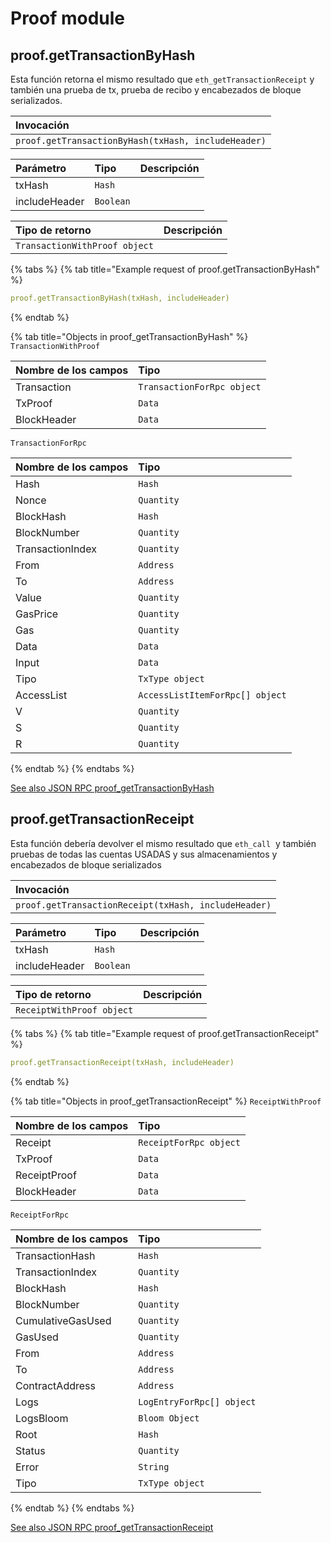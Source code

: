 # Proof module

## proof.getTransactionByHash

Esta función retorna el mismo resultado que `eth_getTransactionReceipt` y también una prueba de tx, prueba de recibo y encabezados de bloque serializados.

| Invocación |
| :--- |
| `proof.getTransactionByHash(txHash, includeHeader)` |

| Parámetro | Tipo | Descripción |
| :--- | :--- | :--- |
| txHash | `Hash` |  |
| includeHeader | `Boolean` |  |

| Tipo de retorno | Descripción |
| :--- | :--- |
| `TransactionWithProof object` |  |

{% tabs %}
{% tab title="Example request of proof.getTransactionByHash" %}
```yaml
proof.getTransactionByHash(txHash, includeHeader)
```
{% endtab %}

{% tab title="Objects in proof\_getTransactionByHash" %}
`TransactionWithProof`

| Nombre de los campos | Tipo |
| :--- | :--- |
| Transaction | `TransactionForRpc object` |
| TxProof | `Data` |
| BlockHeader | `Data` |

`TransactionForRpc`

| Nombre de los campos | Tipo |
| :--- | :--- |
| Hash | `Hash` |
| Nonce | `Quantity` |
| BlockHash | `Hash` |
| BlockNumber | `Quantity` |
| TransactionIndex | `Quantity` |
| From | `Address` |
| To | `Address` |
| Value | `Quantity` |
| GasPrice | `Quantity` |
| Gas | `Quantity` |
| Data | `Data` |
| Input | `Data` |
| Tipo | `TxType object` |
| AccessList | `AccessListItemForRpc[] object` |
| V | `Quantity` |
| S | `Quantity` |
| R | `Quantity` |
{% endtab %}
{% endtabs %}

[See also JSON RPC proof\_getTransactionByHash](https://docs.nethermind.io/nethermind/ethereum-client/json-rpc/proof#proof_gettransactionbyhash)

## proof.getTransactionReceipt

Esta función debería devolver el mismo resultado que `eth_call`  y también pruebas de todas las cuentas USADAS y sus almacenamientos y encabezados de bloque serializados

| Invocación |
| :--- |
| `proof.getTransactionReceipt(txHash, includeHeader)` |

| Parámetro | Tipo | Descripción |
| :--- | :--- | :--- |
| txHash | `Hash` |  |
| includeHeader | `Boolean` |  |

| Tipo de retorno | Descripción |
| :--- | :--- |
| `ReceiptWithProof object` |  |

{% tabs %}
{% tab title="Example request of proof.getTransactionReceipt" %}
```yaml
proof.getTransactionReceipt(txHash, includeHeader)
```
{% endtab %}

{% tab title="Objects in proof\_getTransactionReceipt" %}
`ReceiptWithProof`

| Nombre de los campos | Tipo |
| :--- | :--- |
| Receipt | `ReceiptForRpc object` |
| TxProof | `Data` |
| ReceiptProof | `Data` |
| BlockHeader | `Data` |

`ReceiptForRpc`

| Nombre de los campos | Tipo |
| :--- | :--- |
| TransactionHash | `Hash` |
| TransactionIndex | `Quantity` |
| BlockHash | `Hash` |
| BlockNumber | `Quantity` |
| CumulativeGasUsed | `Quantity` |
| GasUsed | `Quantity` |
| From | `Address` |
| To | `Address` |
| ContractAddress | `Address` |
| Logs | `LogEntryForRpc[] object` |
| LogsBloom | `Bloom Object` |
| Root | `Hash` |
| Status | `Quantity` |
| Error | `String` |
| Tipo | `TxType object` |
{% endtab %}
{% endtabs %}

[See also JSON RPC proof\_getTransactionReceipt](https://docs.nethermind.io/nethermind/ethereum-client/json-rpc/proof#proof_gettransactionreceipt)

